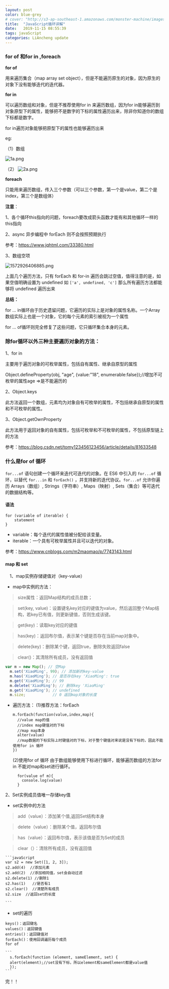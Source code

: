 ```yaml
---
layout: post
color: blue-grey
# cover: "http://s3-ap-southeast-1.amazonaws.com/monster-machine/images/horssghonr-1436272011-Midas.jpg"
title:  "JavaScript循环详解"
date:   2019-11-15 08:55:39
tags: javaScript
categories: LiAncheng update
---
```


### for of 和for in ,foreach

**for of**

用来遍历集合（map array set object），但是不能遍历原生的对象，因为原生的对象下没有能够迭代的迭代器。

**for in** 

可以遍历数组和对象，但是不推荐使用for in 来遍历数组，因为for in能够遍历到对象原型下的属性，能够把不是数字的下标的属性遍历出来，除非你知道你的数组下标都是数字。

for in遍历对象能够把原型下的属性也能够遍历出来

eg:

（1）数组

![1a.png](https://i.loli.net/2019/11/05/Xmbe1x3cLg8DHOh.png)

（2）
![2a.png](https://i.loli.net/2019/11/05/eIT6qsyt3ArKEBn.png)


**foreach** 

只能用来遍历数组，传入三个参数（可以三个参数，第一个是value，第二个是index，第三个是数组体）

**注意**：

1、各个循环this指向的问题，foreach要改成箭头函数才能有和其他循环一样的this指向

2、async 异步编程中 forEach 则不会按照预期执行

参考：https://www.jqhtml.com/33380.html


3、数组空项

![1572926406885.png](https://i.loli.net/2019/11/05/dylfKX2pgHrWVRQ.png)

上面几个遍历方法，只有 forEach 和 for-in 遍历会跳过空值，值得注意的是，如果空值明确设置为 undefined 如 `['a', undefined, 'c']` 那么所有遍历方法都能够将 undefined 遍历出来

**总结：**

for … in循环由于历史遗留问题，它遍历的实际上是对象的属性名称。一个Array数组实际上也是一个对象，它的每个元素的索引被视为一个属性

for … of循环则完全修复了这些问题，它只循环集合本身的元素。







### **除for循环以外三种主要遍历对象的方法：**

1、for in

主要用于遍历对象的可枚举属性，包括自有属性、继承自原型的属性

Object.defineProperty(obj, "age", {value:"18", enumerable:false});//增加不可枚举的属性age =>是不能遍历的

2、Object.keys

此方法返回一个数组，元素均为对象自有可枚举的属性，不包括继承自原型的属性和不可枚举的属性。

3、Object.getOwnProperty

此方法用于返回对象的自有属性，包括可枚举和不可枚举的属性，不包括原型链上的方法

参考：https://blog.csdn.net/tomy123456123456/article/details/81633548



### **什么是for of 循环**

`for...of` 语句创建一个循环来迭代可迭代的对象。在 ES6 中引入的 `for...of` 循环，以替代 `for...in` 和 `forEach()` ，并支持新的迭代协议。`for...of` 允许你遍历 Arrays（数组）, Strings（字符串）, Maps（映射）, Sets（集合）等可迭代的数据结构等。

#### 语法

```
for (variable of iterable) {
    statement
}
```

- variable：每个迭代的属性值被分配给该变量。
- iterable：一个具有可枚举属性并且可以迭代的对象。

参考：https://www.cnblogs.com/m2maomao/p/7743143.html

#### map 和 set

 　1、map实例存储键值对（key-value）
   - map中实例的方法：

  > size属性：返回Map结构的成员总数；

  > set(key, value)：设置键名key对应的键值为value，然后返回整个Map结构，若key已有值，则更新键值，否则生成该键。

  > get(key)：读取key对应的键值

  > has(key)：返回布尔值，表示某个键是否存在当前map对象中。

  > delete(key)：删除某个键，返回true，删除失败返回false

  > clear()：其清除所有成员，没有返回值

  ```javaScript
  var m = new Map(); // 空Map
    m.set('XiaoMing', 99); // 添加新的key-value
    m.has('XiaoMing'); // 是否存在key 'XiaoMing': true
    m.get('XiaoMing'); // 99
    m.delete('XiaoMing'); // 删除key 'XiaoMing'
    m.get('XiaoMing'); // undefined
    m.size;            // 0 返回map对象的长度
  ```
  * 遍历方法：
      (1)推荐方法：forEach
    ```
    m.forEach(function(value,index,map){
      //value map的值
      //index map键值对的下标
      //map map本身
      alter(value)
      //map数据的下标实际上时键值对的下标，对于整个键值对来说是没有下标的，因此不能使用for in 循环
    })
    ```
    (2)使用for of 循环
    由于数组能够使用下标进行循环，能够遍历数组的方法for in 不能对map和set进行循环。
    ```
      for(value of m){
        console.log(value)
      }

    ```


   2、Set实例成员值唯一存储key值
   * set实例中的方法
   >add（value）：添加某个值,返回Set结构本身

   > delete（value）：删除某个值，返回布尔值

   > has（value）：返回布尔值，表示该值是否为Set的成员

   > clear（）：清除所有成员，没有返回值

    ```javaScript
    var s2 = new Set([1, 2, 3]);
    s2.add(4)  //添加元素
    s2.add(2)  //添加相同值，set会自动过滤
    s2.delete(1) //删除1
    s2.has(1)   //是否有1
    s2.clear()  //清楚所有成员
    s2.size  //返回set的长度
    
    ```

   - set的遍历

    keys()：返回键名
    values()：返回键值	
    entries()：返回键值对
    forEach()：使用回调遍历每个成员
    for of 
    
    ```
      s.forEach(function (element, sameElement, set) {
      alert(element);//set没有下标，所以element和sameElement都是value值
      });
    ```

完！！ 
